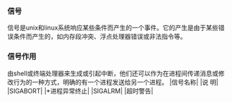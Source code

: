 ### 信号
信号是unix和linux系统响应某些条件而产生的一个事件。它的产生是由于某些错误条件而产生的，如内存段冲突、浮点处理器错误或非法指令等。
### 信号作用
由shell或终端处理器来生成或引起中断，他们还可以作为在进程间传递消息或修改行为的一种方式，明确的有一个进程发送给另一个进程。
|信号名称|                     |说   明|
|SIGABORT|                   |*进程异常终止|
|SIGALRM|                    |超时警告|

